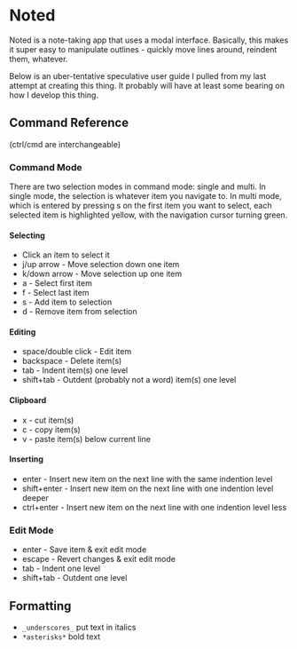 # Noted

Noted is a note-taking app that uses a modal interface. Basically, this makes it super easy to manipulate outlines - quickly move lines around, reindent them, whatever.

Below is an uber-tentative speculative user guide I pulled from my last attempt at creating this thing. It probably will have at least some bearing on how I develop this thing.

## Command Reference

(ctrl/cmd are interchangeable)

### Command Mode

There are two selection modes in command mode: single and multi. In single mode, the selection is whatever item you navigate to. In multi mode, which is entered by pressing s on the first item you want to select, each selected item is highlighted yellow, with the navigation cursor turning green.

#### Selecting

* Click an item to select it
* j/up arrow - Move selection down one item
* k/down arrow - Move selection up one item
* a - Select first item
* f - Select last item
* s - Add item to selection
* d - Remove item from selection

#### Editing

* space/double click - Edit item
* backspace - Delete item(s)
* tab - Indent item(s) one level
* shift+tab - Outdent (probably not a word) item(s) one level

#### Clipboard

* x - cut item(s)
* c - copy item(s)
* v - paste item(s) below current line

#### Inserting

* enter - Insert new item on the next line with the same indention level
* shift+enter - Insert new item on the next line with one indention level deeper
* ctrl+enter - Insert new item on the next line with one indention level less

### Edit Mode

* enter - Save item & exit edit mode
* escape - Revert changes & exit edit mode
* tab - Indent one level
* shift+tab - Outdent one level

## Formatting

* `_underscores_` put text in italics
* `*asterisks*` bold text